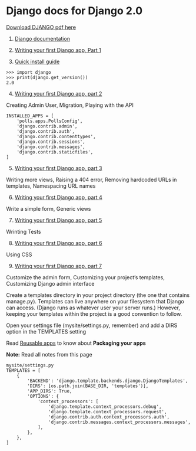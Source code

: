 # Django docs for Django 2.0

[Download DJANGO pdf here](https://media.readthedocs.org/pdf/django/2.0.x/django.pdf)

1. [Django documentation](https://docs.djangoproject.com/en/2.0/intro/tutorial01/)

2. [Writing your first Django app, Part 1](https://docs.djangoproject.com/en/2.0/intro/tutorial01/)

3. [Quick install guide](https://docs.djangoproject.com/en/2.0/intro/install/)

```
>>> import django
>>> print(django.get_version())
2.0
```

4. [Writing your first Django app, part 2](https://docs.djangoproject.com/en/2.0/intro/tutorial02/)

Creating Admin User, Migration, Playing with the API

```
INSTALLED_APPS = [
    'polls.apps.PollsConfig',
    'django.contrib.admin',
    'django.contrib.auth',
    'django.contrib.contenttypes',
    'django.contrib.sessions',
    'django.contrib.messages',
    'django.contrib.staticfiles',
]
```

5. [Writing your first Django app, part 3](https://docs.djangoproject.com/en/2.0/intro/tutorial03/)

Writing more views, Raising a 404 error, Removing hardcoded URLs in templates, Namespacing URL names

6. [Writing your first Django app, part 4](https://docs.djangoproject.com/en/2.0/intro/tutorial04/)

Write a simple form, Generic views

7. [Writing your first Django app, part 5]( https://docs.djangoproject.com/en/2.0/intro/tutorial05/ )

Wrinting Tests

8. [Writing your first Django app, part 6](https://docs.djangoproject.com/en/2.0/intro/tutorial06/)

Using CSS

9. [Writing your first Django app, part 7](https://docs.djangoproject.com/en/2.0/intro/tutorial07/)

Customize the admin form, Customizing your project’s templates, Customizing Django admin interface

Create a templates directory in your project directory (the one that contains manage.py). Templates can live anywhere on your filesystem that Django can access. (Django runs as whatever user your server runs.) However, keeping your templates within the project is a good convention to follow.

Open your settings file (mysite/settings.py, remember) and add a DIRS option in the TEMPLATES setting

Read [Reusable apps](https://docs.djangoproject.com/en/2.0/intro/reusable-apps/) to know about **Packaging your apps**


**Note:** Read all notes from this page

```
mysite/settings.py
TEMPLATES = [
    {
        'BACKEND': 'django.template.backends.django.DjangoTemplates',
        'DIRS': [os.path.join(BASE_DIR, 'templates')],
        'APP_DIRS': True,
        'OPTIONS': {
            'context_processors': [
                'django.template.context_processors.debug',
                'django.template.context_processors.request',
                'django.contrib.auth.context_processors.auth',
                'django.contrib.messages.context_processors.messages',
            ],
        },
    },
]
```

